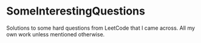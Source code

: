 # SomeInterestingQuestions

Solutions to some hard questions from LeetCode that I came across. All my own work unless mentioned otherwise.
